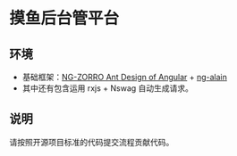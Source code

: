 # 摸鱼后台管平台

## 环境
- 基础框架：[NG-ZORRO Ant Design of Angular](https://ng.ant.design/docs/introduce/zh) + [ng-alain](https://ng-alain.com/)
- 其中还有包含运用 rxjs + Nswag 自动生成请求。

## 说明
请按照开源项目标准的代码提交流程贡献代码。
